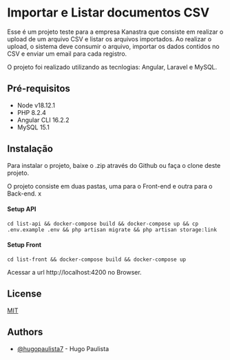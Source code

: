 
# Importar e Listar documentos CSV

Esse é um projeto teste para a empresa Kanastra que consiste em realizar o upload de um arquivo CSV e listar os arquivos importados. Ao realizar o upload, o sistema deve consumir o arquivo, importar os dados contidos no CSV e enviar um email para cada registro.


O projeto foi realizado utilizando as tecnlogias: Angular, Laravel e MySQL.






## Pré-requisitos

- Node v18.12.1
- PHP 8.2.4
- Angular CLI 16.2.2
- MySQL 15.1


## Instalação

Para instalar o projeto, baixe o .zip através do Github ou faça o clone deste projeto.

O projeto consiste em duas pastas, uma para o Front-end e outra para o Back-end.
x

#### Setup API
```cd list-api && docker-compose build && docker-compose up && cp .env.example .env && php artisan migrate && php artisan storage:link```

#### Setup Front

```cd list-front && docker-compose build && docker-compose up```

Acessar a url http://localhost:4200 no Browser.





## License

[MIT](https://choosealicense.com/licenses/mit/)


## Authors

- [@hugopaulista7](https://www.github.com/hugopaulista7) - Hugo Paulista

